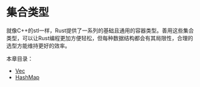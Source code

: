 # 集合类型
就像C++的stl一样，Rust提供了一系列的基础且通用的容器类型。善用这些集合类型，可以让Rust编程更加方便轻松，但每种数据结构都会有其局限性，合理的选型方能维持更好的效率。

本章目录：

* [Vec](vec.md)
* [HashMap](hashmap.md)
